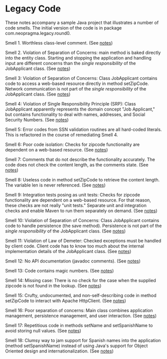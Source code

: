 # Legacy Code

These notes accompany a sample Java project that illustrates a number of code smells. The initial version of the code is in package com.neopragma.legacy.round0.

Smell 1. Worthless class-level comment. (See [notes](notes-comment.md))

Smell 2. Violation of Separation of Concerns: main method is baked directly into the entity class. Starting and stopping the application and handling input are different concerns than the _single responsibility_ of the JobApplicant class. (See [notes](notes-main.md))

Smell 3: Violation of Separation of Concerns: Class JobApplicant contains code to access a web-based resource directly in method setZipCode. Network communication is not part of the _single responsibility_ of the JobApplicant</span> class. (See [notes](notes-external.md))

Smell 4: Violation of Single Responsibility Principle (SRP): Class JobApplicant apparently represents the domain concept "Job Applicant," but contains functionality to deal with names, addresses, and Social Security Numbers. (See [notes](notes-srp-violation.md))

Smell 5: Error codes from SSN validation routines are all hard-coded literals. This is refactored in the course of remediating Smell 4.

Smell 6: Poor code isolation: Checks for zipcode functionality are dependent on a web-based resource. (See [notes](notes-isolation-1.md))

Smell 7: Comments that do not describe the functionality accurately. The code does not check the content length, as the comments state. (See [notes](notes-bad-comments.md)) 

Smell 8: Useless code in method setZipCode to retrieve the content length. The variable len is never referenced. (See [notes](notes-dead-code.md))

Smell 9: Integration tests posing as unit tests: Checks for zipcode functionality are dependent on a web-based resource. For that reason, these checks are not really "unit tests." Separate unit and integration checks and enable Maven to run them separately on demand. (See [notes](notes-isolation-2.md))

Smell 10: Violation of Separation of Concerns: Class JobApplicant contains code to handle persistence (the save method). Persistence is not part of the _single responsibility_ of the JobApplicant class. (See [notes](notes-persistence.md))

Smell 11: Violation of Law of Demeter: Checked exceptions must be handled by client code. Client code has to know too much about the internal implementation details of the JobApplicant class. (See [notes](notes-checked-exceptions.md))

Smell 12: No API documentation (javadoc comments). (See [notes](notes-api-documentation.md))

Smell 13: Code contains magic numbers. (See [notes](notes-magic-numbers.md))

Smell 14: Missing case: There is no check for the case when the supplied zipcode is not found in the lookup. (See [notes](notes-missing-case.md))

Smell 15: Crufty, undocumented, and non-self-describing code in method <span class="code">setZipCode</span> to interact with Apache HttpClient. (See [notes](notes-ugly-code-1.md))

Smell 16: Poor separation of concerns: Main class combines application management, persistence management, and user interaction. (See [notes](notes-separate-concerns.md))

Smell 17: Repetitious code in methods setName and setSpanishName to avoid storing null values. (See [notes](notes-internationalization.md))

Smell 18: Clumsy way to jam support for Spanish names into the application (method setSpanishName) instead of using Java's support for Object Oriented design and internationalization. (See [notes](notes-internationalization.md))
